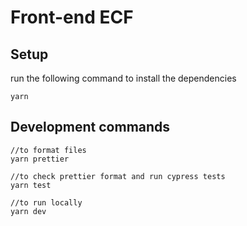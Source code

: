 # Front-end ECF

## Setup

run the following command to install the dependencies

```
yarn
```

## Development commands

```
//to format files
yarn prettier

//to check prettier format and run cypress tests
yarn test

//to run locally
yarn dev
```

